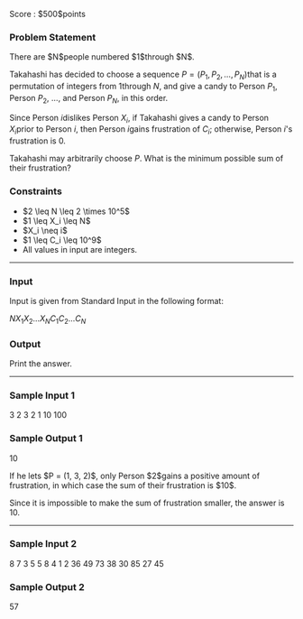 
<div>

<span>

<span>

<p>
Score : $500$points
</p>

<div>

<section>

### **Problem Statement**

<p>
There are $N$people numbered $1$through $N$.

Takahashi has decided to choose a sequence $P = (P_1, P_2, \dots, P_N)$that is a permutation of integers from $1$through $N$, and give a candy to Person $P_1$, Person $P_2$, $\dots$, and Person $P_N$, in this order.

Since Person $i$dislikes Person $X_i$, if Takahashi gives a candy to Person $X_i$prior to Person $i$, then Person $i$gains frustration of $C_i$; otherwise, Person $i$'s frustration is $0$.

Takahashi may arbitrarily choose $P$.  What is the minimum possible sum of their frustration?
</p>

</section>

</div>

<div>

<section>

### **Constraints**

<ul>

<li>
$2 \leq N \leq 2 \times 10^5$
</li>

<li>
$1 \leq X_i \leq N$
</li>

<li>
$X_i \neq i$
</li>

<li>
$1 \leq C_i \leq 10^9$
</li>

<li>
All values in input are integers.
</li>

</ul>

</section>

</div>

---

<div>

<div>

<section>

### **Input**

<p>
Input is given from Standard Input in the following format:
</p>

<div>

$N$$X_1$$X_2$$\dots$$X_N$$C_1$$C_2$$\dots$$C_N$
</div>

</section>

</div>

<div>

<section>

### **Output**

<p>
Print the answer.
</p>

</section>

</div>

</div>

---

<div>

<section>

### **Sample Input 1**

<div>

3
2 3 2
1 10 100

</div>

</section>

</div>

<div>

<section>

### **Sample Output 1**

<div>

10

</div>

<p>
If he lets $P = (1, 3, 2)$, only Person $2$gains a positive amount of frustration, in which case the sum of their frustration is $10$.

Since it is impossible to make the sum of frustration smaller, the answer is $10$.
</p>

</section>

</div>

---

<div>

<section>

### **Sample Input 2**

<div>

8
7 3 5 5 8 4 1 2
36 49 73 38 30 85 27 45

</div>

</section>

</div>

<div>

<section>

### **Sample Output 2**

<div>

57

</div>

</section>

</div>

</span>

</span>

</div>
